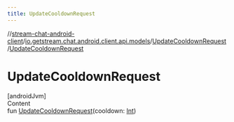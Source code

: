 ```yaml
---
title: UpdateCooldownRequest
---
```

//[stream-chat-android-client](../../../index.md)/[io.getstream.chat.android.client.api.models](../index.md)/[UpdateCooldownRequest](index.md)/[UpdateCooldownRequest](UpdateCooldownRequest.md)



# UpdateCooldownRequest  
[androidJvm]  
Content  
fun [UpdateCooldownRequest](UpdateCooldownRequest.md)(cooldown: [Int](https://kotlinlang.org/api/latest/jvm/stdlib/kotlin/-int/index.html))  



